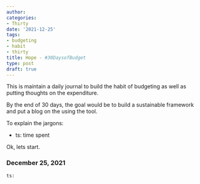 ```yaml
---
author:
categories:
- Thirty
date: '2021-12-25'
tags:
- budgeting
- habit
- thirty
title: Hope - #30DaysofBudget
type: post
draft: true
---
```


This is maintain a daily journal to build the habit of budgeting as well as putting
thoughts on the expenditure.

By the end of 30 days, the goal would be to build a sustainable framework and put
a blog on the using the tool.

To explain the jargons:

- ts: time spent

Ok, lets start.

### December 25, 2021
```
ts:
```
